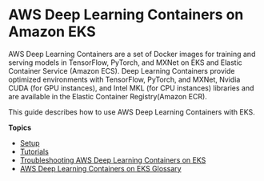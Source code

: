 # AWS Deep Learning Containers on Amazon EKS<a name="deep-learning-containers-eks"></a>

AWS Deep Learning Containers are a set of Docker images for training and serving models in TensorFlow, PyTorch, and MXNet on EKS and Elastic Container Service \(Amazon ECS\)\. Deep Learning Containers provide optimized environments with TensorFlow, PyTorch, and MXNet, Nvidia CUDA \(for GPU instances\), and Intel MKL \(for CPU instances\) libraries and are available in the Elastic Container Registry\(Amazon ECR\)\.

This guide describes how to use AWS Deep Learning Containers with EKS\.

**Topics**
+ [Setup](deep-learning-containers-eks-setup.md)
+ [Tutorials](deep-learning-containers-eks-tutorials.md)
+ [Troubleshooting AWS Deep Learning Containers on EKS](deep-learning-containers-eks-troubleshooting.md)
+ [AWS Deep Learning Containers on EKS Glossary](deep-learning-containers-eks-glossary.md)
